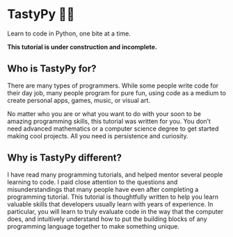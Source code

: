 # TastyPy 🥧🐍 

Learn to code in Python, one bite at a time.

**This tutorial is under construction and incomplete.**

## Who is TastyPy for?
There are many types of programmers. While some people write code for their day job, many people program for pure fun, using code as a medium to create personal apps, games, music, or visual art. 

No matter who you are or what you want to do with your soon to be amazing programming skills, this tutorial was written for you. You don’t need advanced mathematics or a computer science degree to get started making cool projects. All you need is persistence and curiosity.

## Why is TastyPy different?
I have read many programming tutorials, and helped mentor several people learning to code. I paid close attention to the questions and misunderstandings that many people have even after completing a programming tutorial. This tutorial is thoughtfully written to help you learn valuable skills that developers usually learn with years of experience. In particular, you will learn to truly evaluate code in the way that the computer does, and intuitively understand how to put the building blocks of any programming language together to make something unique.
